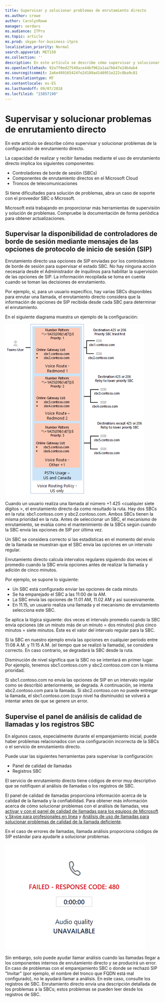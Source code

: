 ```yaml
---
title: Supervisar y solucionar problemas de enrutamiento directo
ms.author: crowe
author: CarolynRowe
manager: serdars
ms.audience: ITPro
ms.topic: article
ms.prod: skype-for-business-itpro
localization_priority: Normal
search.appverid: MET150
ms.collection: ''
description: En este artículo se describe cómo supervisar y solucionar problemas de la configuración de enrutamiento directo.
ms.openlocfilehash: 92a7f0ed27549ace44bf962a1aa7bb47e24b4ab4
ms.sourcegitcommit: 2a6e499165424fe2d189ad140951e222c8ba9c81
ms.translationtype: MT
ms.contentlocale: es-ES
ms.lasthandoff: 09/07/2018
ms.locfileid: "23857190"
---
```

# <a name="monitor-and-troubleshoot-direct-routing"></a>Supervisar y solucionar problemas de enrutamiento directo

En este artículo se describe cómo supervisar y solucionar problemas de la configuración de enrutamiento directo. 

La capacidad de realizar y recibir llamadas mediante el uso de enrutamiento directo implica los siguientes componentes: 

- Controladores de borde de sesión (SBCs) 
- Componentes de enrutamiento directos en el Microsoft Cloud 
- Troncos de telecomunicaciones 

Si tiene dificultades para solución de problemas, abra un caso de soporte con el proveedor SBC o Microsoft. 

Microsoft está trabajando en proporcionar más herramientas de supervisión y solución de problemas. Compruebe la documentación de forma periódica para obtener actualizaciones. 

## <a name="monitoring-availability-of-session-border-controllers-using-session-initiation-protocol-sip-options-messages"></a>Supervisar la disponibilidad de controladores de borde de sesión mediante mensajes de las opciones de protocolo de inicio de sesión (SIP)

Enrutamiento directo usa opciones de SIP enviadas por los controladores de borde de sesión para supervisar el estado SBC. No hay ninguna acción necesaria desde el Administrador de inquilinos para habilitar la supervisión de las opciones de SIP. La información recopilada se toma en cuenta cuando se toman las decisiones de enrutamiento. 

Por ejemplo, si, para un usuario específico, hay varias SBCs disponibles para enrutar una llamada, el enrutamiento directo considera que la información de opciones de SIP recibida desde cada SBC para determinar el enrutamiento. 

En el siguiente diagrama muestra un ejemplo de la configuración: 

![Ejemplo de configuración de opciones de SIP](media/sip-options-config-example.png)

Cuando un usuario realiza una llamada al número +1 425 \<cualquier siete dígitos >, el enrutamiento directo da como resultado la ruta. Hay dos SBCs en la ruta: sbc1.contoso.com y sbc2.contoso.com. Ambos SBCs tienen la misma prioridad en la ruta. Antes de seleccionar un SBC, el mecanismo de enrutamiento, se evalúa como el mantenimiento de la SBCs según cuando la SBC envía las opciones de SIP por última vez. 

Un SBC se considera correcto si las estadísticas en el momento del envío de la llamada se muestran que el SBC envía las opciones en un intervalo regular.  

Enrutamiento directo calcula intervalos regulares siguiendo dos veces el promedio cuando la SBC envía opciones antes de realizar la llamada y adición de cinco minutos. 

Por ejemplo, se supone lo siguiente: 

- Un SBC está configurado enviar las opciones de cada minuto. 
- Se ha emparejado el SBC a las 11:00 de la AM.  
- La SBC envía las opciones de 11.01 AM, 11.02 AM y así sucesivamente.  
- En 11.15, un usuario realiza una llamada y el mecanismo de enrutamiento selecciona este SBC. 

Se aplica la lógica siguiente: dos veces el intervalo promedio cuando la SBC envía opciones (de un minuto más de un minuto = dos minutos) plus cinco minutos = siete minutos. Éste es el valor del intervalo regular para la SBC.
 
Si la SBC en nuestro ejemplo envía las opciones en cualquier período entre 11:08 A.M. y 11:15 A.M. (el tiempo que se realizó la llamada), se considera correcto. En caso contrario, se degradará la SBC desde la ruta. 

Disminución de nivel significa que la SBC no se intentará en primer lugar. Por ejemplo, tenemos sbc1.contoso.com y sbc2.contoso.com con la misma prioridad.  

Si sbc1.contoso.com no envía las opciones de SIP en un intervalo regular como se describió anteriormente, se degrada. A continuación, se intenta sbc2.contoso.com para la llamada. Si sbc2.contoso.con no puede entregar la llamada, el sbc1.contoso.com (cuyo nivel ha disminuido) se volverá a intentar antes de que se genere un error. 

## <a name="monitor-call-quality-analytics-dashboard-and-sbc-logs"></a>Supervise el panel de análisis de calidad de llamadas y los registros SBC 
 
En algunos casos, especialmente durante el emparejamiento inicial, puede haber problemas relacionados con una configuración incorrecta de la SBCs o el servicio de enrutamiento directo. 

Puede usar las siguientes herramientas para supervisar la configuración:  
 
- Panel de calidad de llamadas 
- Registros SBC 

El servicio de enrutamiento directo tiene códigos de error muy descriptivo que se notifiquen al análisis de llamadas o los registros de SBC. 

El panel de calidad de llamadas proporciona información acerca de la calidad de la llamada y la confiabilidad. Para obtener más información acerca de cómo solucionar problemas con el análisis de llamadas, vea [activar y con el panel de calidad de llamadas para los equipos de Microsoft y Skype para profesionales en línea](https://docs.microsoft.com/SkypeForBusiness/using-call-quality-in-your-organization/turning-on-and-using-call-quality-dashboard) y [Análisis de uso de llamadas para solucionar problemas de calidad de la llamada deficiente](https://docs.microsoft.com/SkypeForBusiness/using-call-quality-in-your-organization/use-call-analytics-to-troubleshoot-poor-call-quality). 

En el caso de errores de llamadas, llamada análisis proporciona códigos de SIP estándar para ayudarle a solucionar problemas. 

![Código de error de llamada SIP de ejemplo](media/failed-response-code.png)

Sin embargo, solo puede ayudar llamar análisis cuando las llamadas llegar a los componentes internos de enrutamiento directo y se producirá un error. En caso de problemas con el emparejamiento SBC o donde se rechazó SIP "Invitar" (por ejemplo, el nombre del tronco que FQDN está mal configurado), no le ayudará llamar a análisis. En este caso, consulte los registros de SBC. Enrutamiento directo envía una descripción detallada de los problemas a la SBCs; estos problemas se pueden leer desde los registros de SBC. 
